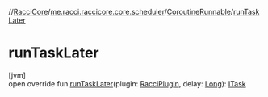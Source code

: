 //[RacciCore](../../../index.md)/[me.racci.raccicore.core.scheduler](../index.md)/[CoroutineRunnable](index.md)/[runTaskLater](run-task-later.md)

# runTaskLater

[jvm]\
open override fun [runTaskLater](run-task-later.md)(plugin: [RacciPlugin](../../me.racci.raccicore/-racci-plugin/index.md), delay: [Long](https://kotlinlang.org/api/latest/jvm/stdlib/kotlin/-long/index.html)): [ITask](../-i-task/index.md)
